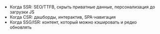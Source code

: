 - Когда SSR: SEO/TTFB, скрыть приватные данные, персонализация до загрузки JS
- Когда CSR: дашборды, интерактив, SPA-навигация
- Когда SSG/ISR: контент, который можно кэшировать и редко обновлять
